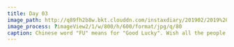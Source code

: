 ```yaml
---
title: Day 03
image_path: http://q89fh2b8w.bkt.clouddn.com/instaxdiary/201902/2019%202%207.jpg
image_process: ?imageView2/1/w/800/h/600/format/jpg/q/80
caption: Chinese word "FU" means for "Good Lucky". Wish all the people that suffered #coronavirus  will healthy and safe.
---
```


